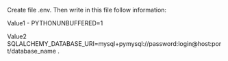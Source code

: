 Create file .env. Then write in this file follow information:

Value1 - PYTHONUNBUFFERED=1

Value2 SQLALCHEMY_DATABASE_URI=mysql+pymysql://password:login@host:port/database_name
.
